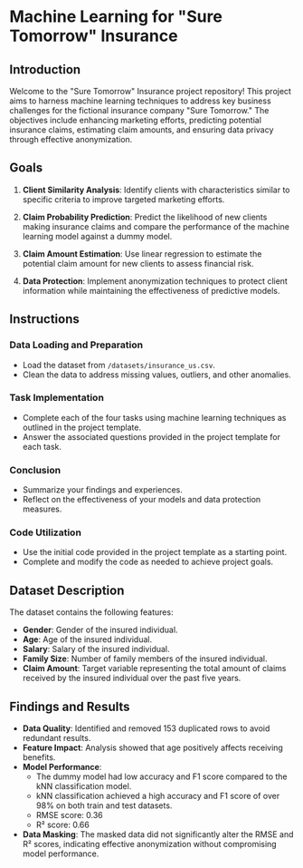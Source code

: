 # Machine Learning for "Sure Tomorrow" Insurance

## Introduction

Welcome to the "Sure Tomorrow" Insurance project repository! This project aims to harness machine learning techniques to address key business challenges for the fictional insurance company "Sure Tomorrow." The objectives include enhancing marketing efforts, predicting potential insurance claims, estimating claim amounts, and ensuring data privacy through effective anonymization.

## Goals

1. **Client Similarity Analysis**: Identify clients with characteristics similar to specific criteria to improve targeted marketing efforts.

2. **Claim Probability Prediction**: Predict the likelihood of new clients making insurance claims and compare the performance of the machine learning model against a dummy model.

3. **Claim Amount Estimation**: Use linear regression to estimate the potential claim amount for new clients to assess financial risk.

4. **Data Protection**: Implement anonymization techniques to protect client information while maintaining the effectiveness of predictive models.

## Instructions

### Data Loading and Preparation

- Load the dataset from `/datasets/insurance_us.csv`.
- Clean the data to address missing values, outliers, and other anomalies.

### Task Implementation

- Complete each of the four tasks using machine learning techniques as outlined in the project template.
- Answer the associated questions provided in the project template for each task.

### Conclusion

- Summarize your findings and experiences.
- Reflect on the effectiveness of your models and data protection measures.

### Code Utilization

- Use the initial code provided in the project template as a starting point.
- Complete and modify the code as needed to achieve project goals.

## Dataset Description

The dataset contains the following features:

- **Gender**: Gender of the insured individual.
- **Age**: Age of the insured individual.
- **Salary**: Salary of the insured individual.
- **Family Size**: Number of family members of the insured individual.
- **Claim Amount**: Target variable representing the total amount of claims received by the insured individual over the past five years.

## Findings and Results

- **Data Quality**: Identified and removed 153 duplicated rows to avoid redundant results.
- **Feature Impact**: Analysis showed that age positively affects receiving benefits.
- **Model Performance**:
  - The dummy model had low accuracy and F1 score compared to the kNN classification model.
  - kNN classification achieved a high accuracy and F1 score of over 98% on both train and test datasets.
  - RMSE score: 0.36
  - R² score: 0.66
- **Data Masking**: The masked data did not significantly alter the RMSE and R² scores, indicating effective anonymization without compromising model performance.
